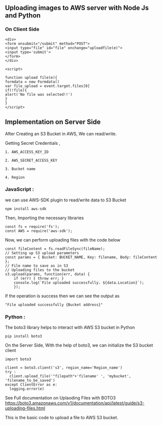 
## Uploading images to AWS server with Node Js and Python

### On Client Side

```
<div>
<form onsubmit="/submit" method="POST">
<input type="file" id="file" onchange="uploadfile(e)">
<input type='submit'>
</form>
</div>

<script>

function upload file(e){
formdata = new Formdata()
var file_upload = event.target.files[0]
if(!file){
alert('No file was selected!!')
}
}
</script>
```

## Implementation on Server Side




  After Creating an S3 Bucket in AWS, We can read/write.

Getting Secret Credentials ,
```
1. AWS_ACCESS_KEY_ID

2. AWS_SECRET_ACCESS_KEY

3. Bucket name

4. Region
```

  
  ### JavaScript :

we can use AWS-SDK plugin to read/write data to S3 Bucket
```
npm install aws-sdk
``` 
Then, Importing the necessary libraries
```
const fs = require('fs'); 
const AWS = require('aws-sdk');
```
Now, we can perform uploading files with the code below
```
const fileContent = fs.readFileSync(fileName); 
// Setting up S3 upload parameters  
const params = { Bucket: BUCKET_NAME, Key: filename, Body: fileContent }; 
// File name to save as in S3 
// Uploading files to the bucket 
s3.upload(params, function(err, data) { 
	if (err) { throw err; } 
	console.log(`File uploaded successfully. ${data.Location}`); 
	});
```
If the operation is success then we can see the output as 
```
"File uploaded successfully {Bucket address}"
``` 
  ### Python :
The boto3 library helps to interact with AWS S3 bucket in Python
```
pip install boto3
```
On the Server Side, With the help of boto3, we can initialize the S3 bucket client
  ```
import boto3

client = boto3.client('s3', region_name='Region_name')
try :
	client.upload_file('"filepath"+'filename' ', 'mybucket', 'filename_to_be_saved')
except ClientError as e:
	logging.error(e)
```
See Full documentation on Uplaoding Files with BOTO3 https://boto3.amazonaws.com/v1/documentation/api/latest/guide/s3-uploading-files.html

This is the basic code to upload a file to AWS S3 bucket.







